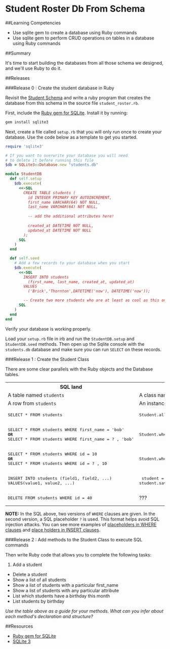 # Student Roster Db From Schema 
 
##Learning Competencies 

* Use sqlite gem to create a database using Ruby commands
* Use sqlite gem to perform CRUD operations on tables in a database using Ruby commands

##Summary 

 It's time to start building the databases from all those schema we designed, and we'll use Ruby to do it.  

##Releases

###Release 0 : Create the student database in Ruby

Revisit the [Student Schema]( http://socrates.devbootcamp.com/challenges/51)  and write a ruby program that creates the database from this schema in the source file `student_roster.rb`.  

First, include the [Ruby gem for SQLite](https://github.com/luislavena/sqlite3-ruby).  Install it by running:

```bash
gem install sqlite3
```

Next, create a file called `setup.rb`  that you will only run once to create your database.  Use the code below as a template to get you started. 

```ruby
require 'sqlite3'

# If you want to overwrite your database you will need 
# to delete it before running this file
$db = SQLite3::Database.new "students.db"

module StudentDB
  def self.setup
    $db.execute(
      <<-SQL
        CREATE TABLE students (
          id INTEGER PRIMARY KEY AUTOINCREMENT,
          first_name VARCHAR(64) NOT NULL,
          last_name VARCHAR(64) NOT NULL,
          
          -- add the additional attributes here!
          
          created_at DATETIME NOT NULL,
          updated_at DATETIME NOT NULL
        );
      SQL
    )
  end

  def self.seed
    # Add a few records to your database when you start
    $db.execute(
      <<-SQL
        INSERT INTO students 
          (first_name, last_name, created_at, updated_at)
        VALUES
          ('Brick','Thornton',DATETIME('now'), DATETIME('now'));

        -- Create two more students who are at least as cool as this one.
      SQL
    )
  end
end
```

Verify your database is working properly. 

Load your `setup.rb` file in irb and run the `StudentDB.setup`  and `StudentDB.seed` methods. Then open up the Sqlite console with the `students.db` database and make sure you can run `SELECT` on these records. 

###Release 1 :  Create the Student Class 

There are some clear parallels with the Ruby objects and the Database tables. 

<table class="table table-striped table-bordered">
  <tr>
    <th>SQL land</th>
    <th>Ruby land</th>
  </tr>
  <tr>
    <td>A table named <code>students</code></td>
    <td>A class named <code>Student</code></td>
  </tr>
  <tr>
    <td>A row from <code>students</code></td>
    <td>An instance of <code>Student</code></td>
  </tr>
 <tr>
    <td><pre>SELECT * FROM students </pre></td>
    <td><pre>Student.all</pre></td>
  </tr>
  <tr>
    <td><pre>SELECT * FROM students WHERE first_name = 'bob'<br><b>OR</b><br>SELECT * FROM students WHERE first_name = ? , 'bob'</pre></td>
    <td><pre>Student.where('first_name = ?', 'bob')</pre></td>
  </tr>
  <tr>
    <td><pre>SELECT * FROM students WHERE id = 10<br><b>OR</b><br>SELECT * FROM students WHERE id = ? , 10</pre></td>
    <td><pre>Student.where('id = ?', 10)</pre></td>
  </tr>
    <td><pre>INSERT INTO students (field1, field2, ...)
VALUES(value1, value2, ...)</pre></td>
    <td>
      <pre> student = Student.new(data)
student.save</pre>
    </td>
  </tr>
  <tr>
    <td><pre>DELETE FROM students WHERE id = 40</pre></td>
    <td>???</td>
  </tr>
</table>

<b>NOTE:</b> In the SQL above, two versions of `WHERE` clauses are given. In the second version, a SQL placeholder `?` is used.  This format helps avoid SQL injection attacks.  You can see more examples of [placeholders in WHERE clauses](http://sqlite-ruby.rubyforge.org/sqlite3/faq.html#538670816) and [place holders in INSERT clauses](http://sqlite-ruby.rubyforge.org/sqlite3/faq.html#538670616).


###Release 2 : Add methods to the Student Class to execute SQL commands

Then write Ruby code that allows you to complete the following tasks:


1. Add a student
- Delete a student
- Show a list of all students
- Show a list of students with a particular first_name 
- Show a list of students with any particular attribute
- List which students have a birthday this month
- List students by birthday 

*Use the table above as a guide for your methods.  What can you infer about each method's declaration and structure?*

<!-- ##Optimize Your Learning  -->

##Resources

* [Ruby gem for SQLite](https://github.com/luislavena/sqlite3-ruby)
* [SQLite 3](http://sqlite-ruby.rubyforge.org/sqlite3)